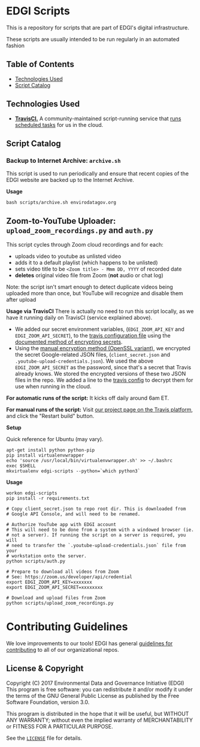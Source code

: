 # EDGI Scripts

This is a repository for scripts that are part of EDGI's digital
infrastructure.

These scripts are usually intended to be run regularly in an automated
fashion

## Table of Contents

- [Technologies Used](#technologies-used)
- [Script Catalog](#script-catalog)

## Technologies Used

* [**TravisCI.**][travis] A community-maintained script-running service
  that [runs scheduled tasks][travis-cron] for us in the cloud.

## Script Catalog

### Backup to Internet Archive: `archive.sh`

This script is used to run periodically and ensure that recent copies of
the EDGI website are backed up to the Internet Archive.

**Usage**

```
bash scripts/archive.sh envirodatagov.org
```

## Zoom-to-YouTube Uploader: `upload_zoom_recordings.py` and `auth.py`

This script cycles through Zoom cloud recordings and for each:

* uploads video to youtube as unlisted video
* adds it to a default playlist (which happens to be unlisted)
* sets video title to be `<Zoom title> - Mmm DD, YYYY` of recorded date
* **deletes** original video file from Zoom (**not** audio or chat log)

Note: the script isn't smart enough to detect duplicate videos being
uploaded more than once, but YouTube will recognize and disable them
after upload

**Usage via TravisCI**
There is actually no need to run this script locally, as we have it
running daily on TravisCI (service explained above).

* We added our secret environment variables, (`EDGI_ZOOM_API_KEY` and
  `EDGI_ZOOM_API_SECRET`), to the [travis configuration
file][travis-config1] using the [documented method of encrypting
secrets][travis-enc].
* Using the [manual encryption method (OpenSSL
  variant)][travis-encfile], we encrypted the secret Google-related JSON
files, (`client_secret.json` and `.youtube-upload-credentials.json`). We
used the above `EDGI_ZOOM_API_SECRET` as the password, since that's a
secret that Travis already knows. We stored the encrypted versions of
these two JSON files in the repo. We added a line to the [travis
config][travis-config2] to decrypt them for use when running in the
cloud.

**For automatic runs of the script:** It kicks off daily around 6am ET.

**For manual runs of the script:** Visit [our project page on the Travis
platform][travis-proj], and click the "Restart build" button.

**Setup**

Quick reference for Ubuntu (may vary).

```
apt-get install python python-pip
pip install virtualenvwrapper
echo 'source /usr/local/bin/virtualenvwrapper.sh' >> ~/.bashrc
exec $SHELL
mkvirtualenv edgi-scripts --python=`which python3`
```

**Usage**

```
workon edgi-scripts
pip install -r requirements.txt

# Copy client_secret.json to repo root dir. This is downloaded from
# Google API Console, and will need to be renamed.

# Authorize YouTube app with EDGI account
# This will need to be done from a system with a windowed browser (ie.
# not a server). If running the script on a server is required, you will
# need to transfer the `.youtube-upload-credentials.json` file from your
# workstation onto the server.
python scripts/auth.py

# Prepare to download all videos from Zoom
# See: https://zoom.us/developer/api/credential
export EDGI_ZOOM_API_KEY=xxxxxxx
export EDGI_ZOOM_API_SECRET=xxxxxxxx

# Download and upload files from Zoom
python scripts/upload_zoom_recordings.py
```

# Contributing Guidelines

We love improvements to our tools! EDGI has general [guidelines for
contributing](https://github.com/edgi-govdata-archiving/overview/blob/master/CONTRIBUTING.md)
to all of our organizational repos.

## License & Copyright

Copyright (C) 2017 Environmental Data and Governance Initiative (EDGI)
This program is free software: you can redistribute it and/or modify it
under the terms of the GNU General Public License as published by the
Free Software Foundation, version 3.0.

This program is distributed in the hope that it will be useful, but
WITHOUT ANY WARRANTY; without even the implied warranty of
MERCHANTABILITY or FITNESS FOR A PARTICULAR PURPOSE.

See the [`LICENSE`](/LICENSE) file for details.

<!-- Links -->
[travis]: https://docs.travis-ci.com/user/for-beginners/
[travis-cron]: https://blog.travis-ci.com/2016-12-06-the-crons-are-here
[travis-enc]: https://docs.travis-ci.com/user/encryption-keys/
[travis-encfile]: https://docs.travis-ci.com/user/encrypting-files/#Manual-Encryption
[travis-config1]: https://github.com/patcon/edgi-scripts/blob/travis-cron/.travis.yml#L8-L11
[travis-config2]: https://github.com/patcon/edgi-scripts/blob/travis-cron/.travis.yml#L14-L15
[travis-proj]: https://travis-ci.org/patcon/edgi-scripts
